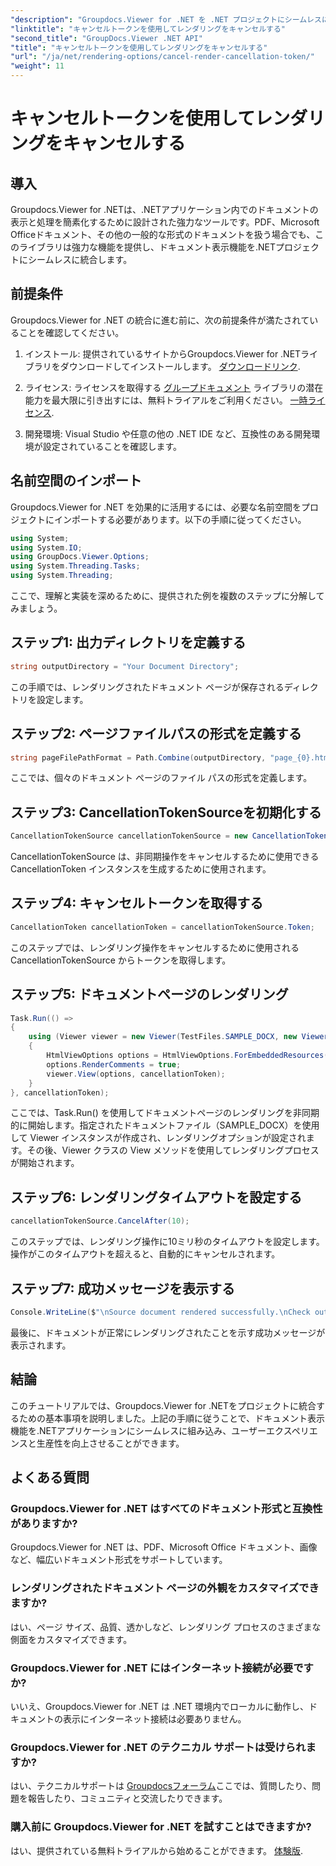 ```yaml
---
"description": "Groupdocs.Viewer for .NET を .NET プロジェクトにシームレスに統合して、効率的にドキュメントを表示できます。"
"linktitle": "キャンセルトークンを使用してレンダリングをキャンセルする"
"second_title": "GroupDocs.Viewer .NET API"
"title": "キャンセルトークンを使用してレンダリングをキャンセルする"
"url": "/ja/net/rendering-options/cancel-render-cancellation-token/"
"weight": 11
---
```


# キャンセルトークンを使用してレンダリングをキャンセルする

## 導入
Groupdocs.Viewer for .NETは、.NETアプリケーション内でのドキュメントの表示と処理を簡素化するために設計された強力なツールです。PDF、Microsoft Officeドキュメント、その他の一般的な形式のドキュメントを扱う場合でも、このライブラリは強力な機能を提供し、ドキュメント表示機能を.NETプロジェクトにシームレスに統合します。
## 前提条件
Groupdocs.Viewer for .NET の統合に進む前に、次の前提条件が満たされていることを確認してください。
1. インストール: 提供されているサイトからGroupdocs.Viewer for .NETライブラリをダウンロードしてインストールします。 [ダウンロードリンク](https://releases。groupdocs.com/viewer/net/).
   
2. ライセンス: ライセンスを取得する [グループドキュメント](https://purchase.groupdocs.com/buy) ライブラリの潜在能力を最大限に引き出すには、無料トライアルをご利用ください。 [一時ライセンス](https://purchase。groupdocs.com/temporary-license/).
   
3. 開発環境: Visual Studio や任意の他の .NET IDE など、互換性のある開発環境が設定されていることを確認します。

## 名前空間のインポート
Groupdocs.Viewer for .NET を効果的に活用するには、必要な名前空間をプロジェクトにインポートする必要があります。以下の手順に従ってください。

```csharp
using System;
using System.IO;
using GroupDocs.Viewer.Options;
using System.Threading.Tasks;
using System.Threading;
```

ここで、理解と実装を深めるために、提供された例を複数のステップに分解してみましょう。
## ステップ1: 出力ディレクトリを定義する
```csharp
string outputDirectory = "Your Document Directory";
```
この手順では、レンダリングされたドキュメント ページが保存されるディレクトリを設定します。
## ステップ2: ページファイルパスの形式を定義する
```csharp
string pageFilePathFormat = Path.Combine(outputDirectory, "page_{0}.html");
```
ここでは、個々のドキュメント ページのファイル パスの形式を定義します。
## ステップ3: CancellationTokenSourceを初期化する
```csharp
CancellationTokenSource cancellationTokenSource = new CancellationTokenSource();
```
CancellationTokenSource は、非同期操作をキャンセルするために使用できる CancellationToken インスタンスを生成するために使用されます。
## ステップ4: キャンセルトークンを取得する
```csharp
CancellationToken cancellationToken = cancellationTokenSource.Token;
```
このステップでは、レンダリング操作をキャンセルするために使用される CancellationTokenSource からトークンを取得します。
## ステップ5: ドキュメントページのレンダリング
```csharp
Task.Run(() =>
{
    using (Viewer viewer = new Viewer(TestFiles.SAMPLE_DOCX, new ViewerSettings(new GroupDocs.Viewer.Logging.ConsoleLogger())))
    {
        HtmlViewOptions options = HtmlViewOptions.ForEmbeddedResources(pageFilePathFormat);
        options.RenderComments = true;
        viewer.View(options, cancellationToken);
    }
}, cancellationToken);
```
ここでは、Task.Run() を使用してドキュメントページのレンダリングを非同期的に開始します。指定されたドキュメントファイル（SAMPLE_DOCX）を使用して Viewer インスタンスが作成され、レンダリングオプションが設定されます。その後、Viewer クラスの View メソッドを使用してレンダリングプロセスが開始されます。
## ステップ6: レンダリングタイムアウトを設定する
```csharp
cancellationTokenSource.CancelAfter(10);
```
このステップでは、レンダリング操作に10ミリ秒のタイムアウトを設定します。操作がこのタイムアウトを超えると、自動的にキャンセルされます。
## ステップ7: 成功メッセージを表示する
```csharp
Console.WriteLine($"\nSource document rendered successfully.\nCheck output in {outputDirectory}.");
```
最後に、ドキュメントが正常にレンダリングされたことを示す成功メッセージが表示されます。

## 結論
このチュートリアルでは、Groupdocs.Viewer for .NETをプロジェクトに統合するための基本事項を説明しました。上記の手順に従うことで、ドキュメント表示機能を.NETアプリケーションにシームレスに組み込み、ユーザーエクスペリエンスと生産性を向上させることができます。
## よくある質問
### Groupdocs.Viewer for .NET はすべてのドキュメント形式と互換性がありますか?
Groupdocs.Viewer for .NET は、PDF、Microsoft Office ドキュメント、画像など、幅広いドキュメント形式をサポートしています。
### レンダリングされたドキュメント ページの外観をカスタマイズできますか?
はい、ページ サイズ、品質、透かしなど、レンダリング プロセスのさまざまな側面をカスタマイズできます。
### Groupdocs.Viewer for .NET にはインターネット接続が必要ですか?
いいえ、Groupdocs.Viewer for .NET は .NET 環境内でローカルに動作し、ドキュメントの表示にインターネット接続は必要ありません。
### Groupdocs.Viewer for .NET のテクニカル サポートは受けられますか?
はい、テクニカルサポートは [Groupdocsフォーラム](https://forum.groupdocs.com/c/viewer/9)ここでは、質問したり、問題を報告したり、コミュニティと交流したりできます。
### 購入前に Groupdocs.Viewer for .NET を試すことはできますか?
はい、提供されている無料トライアルから始めることができます。 [体験版](https://releases。groupdocs.com/).